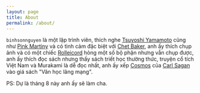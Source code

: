 ```yaml
---
layout: page
title: About
permalink: /about/
---
```


`binhsonnguyen` là một lập trình viên, thích nghe [Tsuyoshi Yamamoto][tsuyoshi-yamamoto] cũng như [Pink Martiny][pink-martini] và có tình cảm đặc biệt với [Chet Baker][chet-baker], anh ấy thích chụp ảnh và có một chiếc [Rolleicord][rolleicord] hỏng một số bộ phận nhưng vẫn chụp được, anh ấy thích đọc sách nhưng thấy sách triết học thường thức, truyện cổ tích Việt Nam và Murakami là dễ đọc nhất, anh ấy xếp [Cosmos][cosmos] của [Carl Sagan][carl-sagan] vào giá sách "Văn học lãng mạng".

PS: Dự là tháng 8 này anh ấy sẽ làm cha.

[tsuyoshi-yamamoto]: https://www.google.com/search?q=Tsuyoshi+Yamamoto
[pink-martini]: https://www.google.com/search?q=pink+martini
[chet-baker]: https://www.google.com/search?q=chet+baker
[rolleicord]: https://www.google.com/search?q=rolleicord
[cosmos]: https://www.google.com/search?q=cosmos+carl+sagan
[carl-sagan]: https://www.google.com/search?q=carl+sagan
